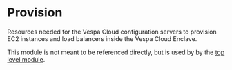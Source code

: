 # Provision

Resources needed for the Vespa Cloud configuration servers to provision EC2
instances and load balancers inside the Vespa Cloud Enclave.

This module is not meant to be referenced directly, but is used by by the
[top level module](../../).
